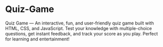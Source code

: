 # Quiz-Game
Quiz Game — An interactive, fun, and user-friendly quiz game built with HTML, CSS, and JavaScript. Test your knowledge with multiple-choice questions, get instant feedback, and track your score as you play. Perfect for learning and entertainment!
